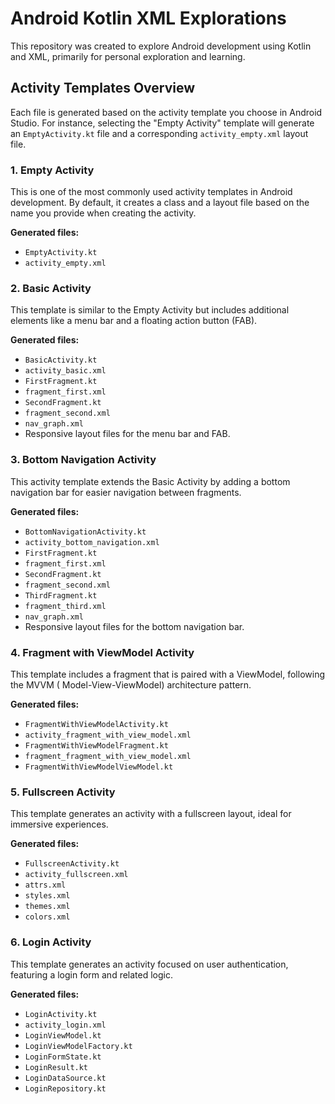# Android Kotlin XML Explorations

This repository was created to explore Android development using Kotlin and XML, primarily for
personal exploration and learning.

## Activity Templates Overview

Each file is generated based on the activity template you choose in Android Studio. For instance,
selecting the "Empty Activity" template will generate an `EmptyActivity.kt` file and a corresponding
`activity_empty.xml` layout file.

### 1. Empty Activity

This is one of the most commonly used activity templates in Android development. By default, it
creates a class and a layout file based on the name you provide when creating the activity.

**Generated files:**

- `EmptyActivity.kt`
- `activity_empty.xml`

### 2. Basic Activity

This template is similar to the Empty Activity but includes additional elements like a menu bar and
a floating action button (FAB).

**Generated files:**

- `BasicActivity.kt`
- `activity_basic.xml`
- `FirstFragment.kt`
- `fragment_first.xml`
- `SecondFragment.kt`
- `fragment_second.xml`
- `nav_graph.xml`
- Responsive layout files for the menu bar and FAB.

### 3. Bottom Navigation Activity

This activity template extends the Basic Activity by adding a bottom navigation bar for easier
navigation between fragments.

**Generated files:**

- `BottomNavigationActivity.kt`
- `activity_bottom_navigation.xml`
- `FirstFragment.kt`
- `fragment_first.xml`
- `SecondFragment.kt`
- `fragment_second.xml`
- `ThirdFragment.kt`
- `fragment_third.xml`
- `nav_graph.xml`
- Responsive layout files for the bottom navigation bar.

### 4. Fragment with ViewModel Activity

This template includes a fragment that is paired with a ViewModel, following the MVVM (
Model-View-ViewModel) architecture pattern.

**Generated files:**

- `FragmentWithViewModelActivity.kt`
- `activity_fragment_with_view_model.xml`
- `FragmentWithViewModelFragment.kt`
- `fragment_fragment_with_view_model.xml`
- `FragmentWithViewModelViewModel.kt`

### 5. Fullscreen Activity

This template generates an activity with a fullscreen layout, ideal for immersive experiences.

**Generated files:**

- `FullscreenActivity.kt`
- `activity_fullscreen.xml`
- `attrs.xml`
- `styles.xml`
- `themes.xml`
- `colors.xml`

### 6. Login Activity

This template generates an activity focused on user authentication, featuring a login form and
related logic.

**Generated files:**

- `LoginActivity.kt`
- `activity_login.xml`
- `LoginViewModel.kt`
- `LoginViewModelFactory.kt`
- `LoginFormState.kt`
- `LoginResult.kt`
- `LoginDataSource.kt`
- `LoginRepository.kt`
